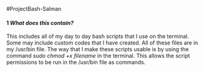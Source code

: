 #ProjectBash-Salman

#### 1 <i>What does this contain?</i>
This includes all of my day to day bash scripts that I use on the terminal. Some may include custom codes that I have created. All of these files are in my /usr/bin file. The way that I make these scripts usable is by using the command *sudo chmod +x filename* in the terminal. This allows the script permissions to be run in the /usr/bin file as commands.


